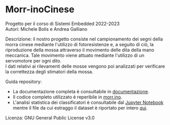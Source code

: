 # Morr-inoCinese

Progetto per il corso di Sistemi Embedded 2022-2023  
Autori: Michele Bolis e Andrea Galliano  

Descrizione: il nostro progetto consiste nel campionamento dei segni della morra cinese mediante l'utilizzo di fotoresistenze e, a seguito di ciò, la riproduzione della mossa attraverso il movimento delle dita della mano meccanica. Tale movimento viene attuato mediante l'utilizzo di un servomotore per ogni dito.  
I dati relativi ai rilevamenti delle mosse vengono poi analizzati per verificare la correttezza degli stimatori della mossa.

Guida repository:

- La documentazione completa è consultabile in [documentazione](documentation/documentazione.md).
- Il codice completo utilizzato è reperibile in [morr.ino](morr/morr.ino).
- L'analisi statistica dei classificatori è consultabile dal [Jupyter Notebook](Statistiche/stats.ipynb) mentre il file da cui estraggo il dataset è riportato per intero [qui](statistiche/log.txt).

Licenza: GNU General Public License v3.0  
